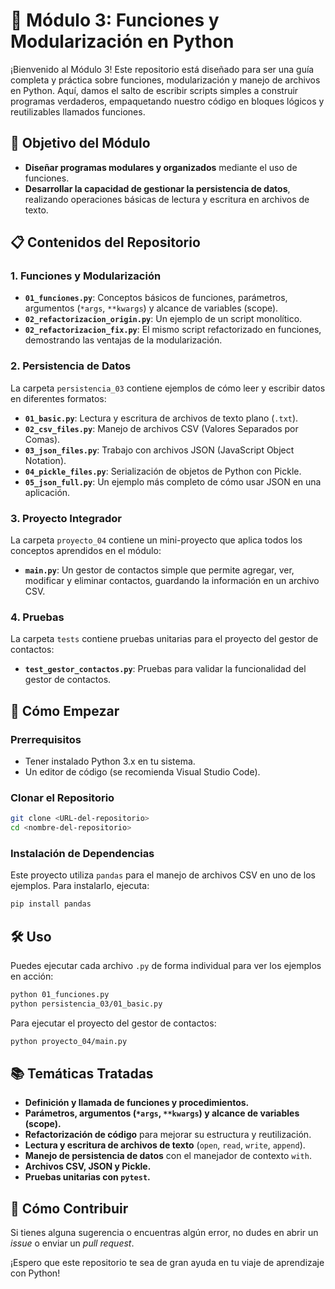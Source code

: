 # 🐍 Módulo 3: Funciones y Modularización en Python

¡Bienvenido al Módulo 3! Este repositorio está diseñado para ser una guía completa y práctica sobre funciones, modularización y manejo de archivos en Python. Aquí, damos el salto de escribir scripts simples a construir programas verdaderos, empaquetando nuestro código en bloques lógicos y reutilizables llamados funciones.

## 🎯 Objetivo del Módulo

- **Diseñar programas modulares y organizados** mediante el uso de funciones.
- **Desarrollar la capacidad de gestionar la persistencia de datos**, realizando operaciones básicas de lectura y escritura en archivos de texto.

## 📋 Contenidos del Repositorio

### 1. Funciones y Modularización

- **`01_funciones.py`**: Conceptos básicos de funciones, parámetros, argumentos (`*args`, `**kwargs`) y alcance de variables (scope).
- **`02_refactorizacion_origin.py`**: Un ejemplo de un script monolítico.
- **`02_refactorizacion_fix.py`**: El mismo script refactorizado en funciones, demostrando las ventajas de la modularización.

### 2. Persistencia de Datos

La carpeta `persistencia_03` contiene ejemplos de cómo leer y escribir datos en diferentes formatos:

- **`01_basic.py`**: Lectura y escritura de archivos de texto plano (`.txt`).
- **`02_csv_files.py`**: Manejo de archivos CSV (Valores Separados por Comas).
- **`03_json_files.py`**: Trabajo con archivos JSON (JavaScript Object Notation).
- **`04_pickle_files.py`**: Serialización de objetos de Python con Pickle.
- **`05_json_full.py`**: Un ejemplo más completo de cómo usar JSON en una aplicación.

### 3. Proyecto Integrador

La carpeta `proyecto_04` contiene un mini-proyecto que aplica todos los conceptos aprendidos en el módulo:

- **`main.py`**: Un gestor de contactos simple que permite agregar, ver, modificar y eliminar contactos, guardando la información en un archivo CSV.

### 4. Pruebas

La carpeta `tests` contiene pruebas unitarias para el proyecto del gestor de contactos:

- **`test_gestor_contactos.py`**: Pruebas para validar la funcionalidad del gestor de contactos.

## 🚀 Cómo Empezar

### Prerrequisitos

- Tener instalado Python 3.x en tu sistema.
- Un editor de código (se recomienda Visual Studio Code).

### Clonar el Repositorio

```bash
git clone <URL-del-repositorio>
cd <nombre-del-repositorio>
```

### Instalación de Dependencias

Este proyecto utiliza `pandas` para el manejo de archivos CSV en uno de los ejemplos. Para instalarlo, ejecuta:

```bash
pip install pandas
```

## 🛠️ Uso

Puedes ejecutar cada archivo `.py` de forma individual para ver los ejemplos en acción:

```bash
python 01_funciones.py
python persistencia_03/01_basic.py
```

Para ejecutar el proyecto del gestor de contactos:

```bash
python proyecto_04/main.py
```

## 📚 Temáticas Tratadas

- **Definición y llamada de funciones y procedimientos.**
- **Parámetros, argumentos (`*args`, `**kwargs`) y alcance de variables (scope).**
- **Refactorización de código** para mejorar su estructura y reutilización.
- **Lectura y escritura de archivos de texto** (`open`, `read`, `write`, `append`).
- **Manejo de persistencia de datos** con el manejador de contexto `with`.
- **Archivos CSV, JSON y Pickle.**
- **Pruebas unitarias con `pytest`.**

## 🤝 Cómo Contribuir

Si tienes alguna sugerencia o encuentras algún error, no dudes en abrir un *issue* o enviar un *pull request*.

¡Espero que este repositorio te sea de gran ayuda en tu viaje de aprendizaje con Python!
